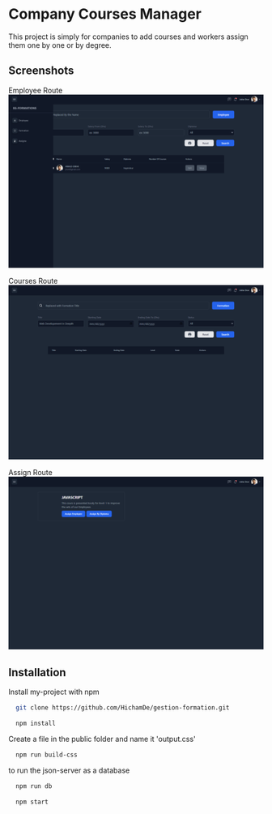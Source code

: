 
# Company Courses Manager

This project is simply for companies to add courses and workers assign them one by one or by degree.
## Screenshots

Employee Route
![App Screenshot](https://raw.githubusercontent.com/HichamDe/gestion-formation/main/docs/sc4.png)

Courses Route
![App Screenshot](https://raw.githubusercontent.com/HichamDe/gestion-formation/main/docs/sc2.png)


Assign Route
![App Screenshot](https://github.com/HichamDe/gestion-formation/blob/main/docs/sc3.png?raw=true)
## Installation

Install my-project with npm

```bash
  git clone https://github.com/HichamDe/gestion-formation.git
```
```bash
  npm install
```
Create a file in the public folder and name it 'output.css'
```bash
  npm run build-css
```
to run the json-server as a database
```bash
  npm run db
```
```bash
  npm start
```